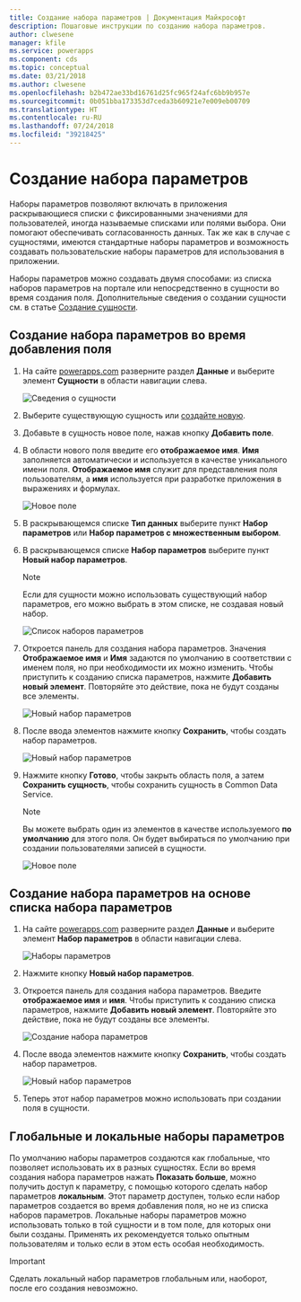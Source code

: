 ```yaml
---
title: Создание набора параметров | Документация Майкрософт
description: Пошаговые инструкции по созданию набора параметров.
author: clwesene
manager: kfile
ms.service: powerapps
ms.component: cds
ms.topic: conceptual
ms.date: 03/21/2018
ms.author: clwesene
ms.openlocfilehash: b2b472ae33bd16761d25fc965f24afc6bb9b957e
ms.sourcegitcommit: 0b051bba173353d7ceda3b60921e7e009eb00709
ms.translationtype: HT
ms.contentlocale: ru-RU
ms.lasthandoff: 07/24/2018
ms.locfileid: "39218425"
---
```

# <a name="create-an-option-set"></a>Создание набора параметров

Наборы параметров позволяют включать в приложения раскрывающиеся списки с фиксированными значениями для пользователей, иногда называемые списками или полями выбора. Они помогают обеспечивать согласованность данных. Так же как в случае с сущностями, имеются стандартные наборы параметров и возможность создавать пользовательские наборы параметров для использования в приложении.

Наборы параметров можно создавать двумя способами: из списка наборов параметров на портале или непосредственно в сущности во время создания поля. Дополнительные сведения о создании сущности см. в статье [Создание сущности](data-platform-create-entity.md).

## <a name="creating-an-option-set-while-adding-a-field"></a>Создание набора параметров во время добавления поля

1. На сайте [powerapps.com](https://web.powerapps.com?utm_source=padocs&utm_medium=linkinadoc&utm_campaign=referralsfromdoc) разверните раздел **Данные** и выберите элемент **Сущности** в области навигации слева.

    ![Сведения о сущности](./media/data-platform-cds-create-entity/entitylist.png "Список сущностей")

2. Выберите существующую сущность или [создайте новую](data-platform-create-entity.md).

3. Добавьте в сущность новое поле, нажав кнопку **Добавить поле**.

4. В области нового поля введите его **отображаемое имя**. **Имя** заполняется автоматически и используется в качестве уникального имени поля. **Отображаемое имя** служит для представления поля пользователям, а **имя** используется при разработке приложения в выражениях и формулах.

    ![Новое поле](./media/data-platform-cds-create-entity/newfieldpanel.png "Область нового поля")

5. В раскрывающемся списке **Тип данных** выберите пункт **Набор параметров** или **Набор параметров с множественным выбором**.

6. В раскрывающемся списке **Набор параметров** выберите пункт **Новый набор параметров**.

    > [!NOTE]
    > Если для сущности можно использовать существующий набор параметров, его можно выбрать в этом списке, не создавая новый набор.

    ![Список наборов параметров](./media/data-platform-cds-newoptionset/fieldpanel-1.png "Список наборов параметров")

7. Откроется панель для создания набора параметров. Значения **Отображаемое имя** и **Имя** задаются по умолчанию в соответствии с именем поля, но при необходимости их можно изменить. Чтобы приступить к созданию списка параметров, нажмите **Добавить новый элемент**. Повторяйте это действие, пока не будут созданы все элементы.

    ![Новый набор параметров](./media/data-platform-cds-newoptionset/field-optionsetpanel.png "Новый набор параметров")

8. После ввода элементов нажмите кнопку **Сохранить**, чтобы создать набор параметров.

    ![Новый набор параметров](./media/data-platform-cds-newoptionset/field-optionsetpanel-values.png "Новый набор параметров")

9. Нажмите кнопку **Готово**, чтобы закрыть область поля, а затем **Сохранить сущность**, чтобы сохранить сущность в Common Data Service.

    > [!NOTE]
    > Вы можете выбрать один из элементов в качестве используемого **по умолчанию** для этого поля. Он будет выбираться по умолчанию при создании пользователями записей в сущности.

    ![Новое поле](./media/data-platform-cds-newoptionset/fieldpanel-2.png "Область нового поля")

## <a name="creating-an-option-set-from-the-option-set-list"></a>Создание набора параметров на основе списка набора параметров

1. На сайте [powerapps.com](https://web.powerapps.com?utm_source=padocs&utm_medium=linkinadoc&utm_campaign=referralsfromdoc) разверните раздел **Данные** и выберите элемент **Набор параметров** в области навигации слева.

    ![Наборы параметров](./media/data-platform-cds-newoptionset/optionsetlist.png "Список наборов параметров")

2. Нажмите кнопку **Новый набор параметров**.

3. Откроется панель для создания набора параметров. Введите **отображаемое имя** и **имя**. Чтобы приступить к созданию списка параметров, нажмите **Добавить новый элемент**. Повторяйте это действие, пока не будут созданы все элементы.

    ![Создание набора параметров](./media/data-platform-cds-newoptionset/optionset-create.png "Создание набора параметров")

4. После ввода элементов нажмите кнопку **Сохранить**, чтобы создать набор параметров.

    ![Новый набор параметров](./media/data-platform-cds-newoptionset/optionset-create-values.png "Новый набор параметров")

5. Теперь этот набор параметров можно использовать при создании поля в сущности.

## <a name="global-and-local-option-sets"></a>Глобальные и локальные наборы параметров

По умолчанию наборы параметров создаются как глобальные, что позволяет использовать их в разных сущностях. Если во время создания набора параметров нажать **Показать больше**, можно получить доступ к параметру, с помощью которого сделать набор параметров **локальным**. Этот параметр доступен, только если набор параметров создается во время добавления поля, но не из списка наборов параметров. Локальные наборы параметров можно использовать только в той сущности и в том поле, для которых они были созданы. Применять их рекомендуется только опытным пользователям и только если в этом есть особая необходимость.

> [!IMPORTANT]
> Сделать локальный набор параметров глобальным или, наоборот, после его создания невозможно.